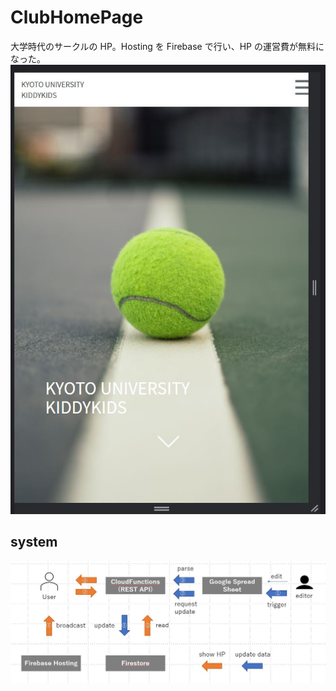 # ClubHomePage

大学時代のサークルの HP。Hosting を Firebase で行い、HP の運営費が無料になった。
![トップページ画像](https://github.com/EndoNrak/EndoNrak/blob/master/details/ClubHomePage/image/top.JPG?raw=true)

## system

![システム構成図](https://github.com/EndoNrak/EndoNrak/blob/master/details/ClubHomePage/image/system.JPG?raw=true)
